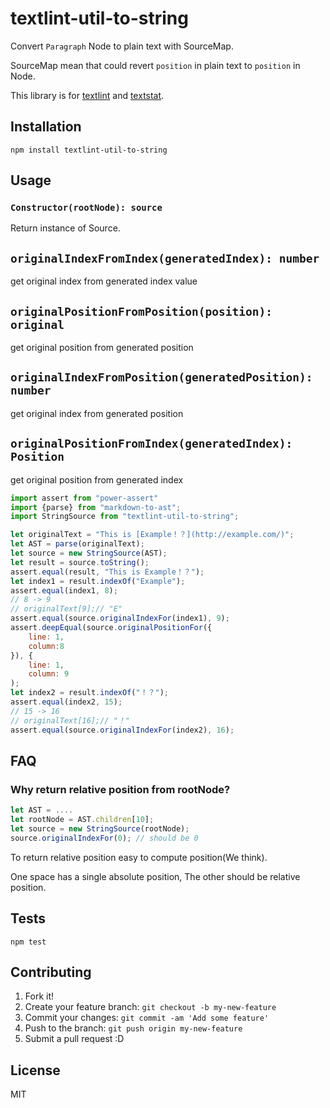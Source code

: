# textlint-util-to-string

Convert `Paragraph` Node to plain text with SourceMap.

SourceMap mean that could revert `position` in plain text to `position` in Node.

This library is for [textlint](https://github.com/textlint/textlint "textlint") and [textstat](https://github.com/azu/textstat "textstat").

## Installation

    npm install textlint-util-to-string

## Usage

### `Constructor(rootNode): source`

Return instance of Source.

## `originalIndexFromIndex(generatedIndex): number`

get original index from generated index value

## `originalPositionFromPosition(position): original`

get original position from generated position

## `originalIndexFromPosition(generatedPosition): number`

get original index from generated position

## `originalPositionFromIndex(generatedIndex): Position`

get original position from generated index

```js
import assert from "power-assert"
import {parse} from "markdown-to-ast";
import StringSource from "textlint-util-to-string";

let originalText = "This is [Example！？](http://example.com/)";
let AST = parse(originalText);
let source = new StringSource(AST);
let result = source.toString();
assert.equal(result, "This is Example！？");
let index1 = result.indexOf("Example");
assert.equal(index1, 8);
// 8 -> 9
// originalText[9];// "E"
assert.equal(source.originalIndexFor(index1), 9);
assert.deepEqual(source.originalPositionFor({
    line: 1,
    column:8
}), {
    line: 1,
    column: 9
);
let index2 = result.indexOf("！？");
assert.equal(index2, 15);
// 15 -> 16
// originalText[16];// "！"
assert.equal(source.originalIndexFor(index2), 16);
```

## FAQ

### Why return relative position from rootNode?

```js
let AST = ....
let rootNode = AST.children[10];
let source = new StringSource(rootNode);
source.originalIndexFor(0); // should be 0
```

To return relative position easy to compute position(We think).

One space has a single absolute position, The other should be relative position.

## Tests

    npm test

## Contributing

1. Fork it!
2. Create your feature branch: `git checkout -b my-new-feature`
3. Commit your changes: `git commit -am 'Add some feature'`
4. Push to the branch: `git push origin my-new-feature`
5. Submit a pull request :D

## License

MIT